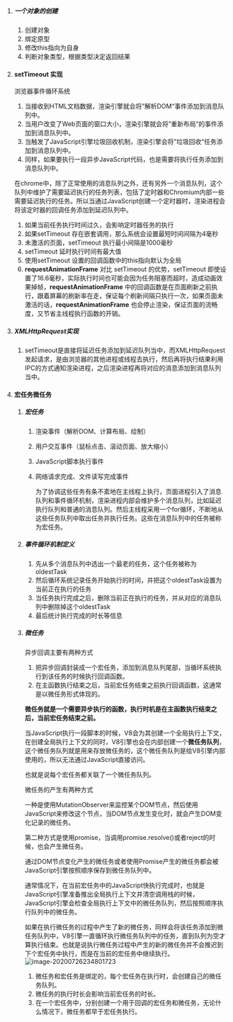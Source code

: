 1. ##### 一个对象的创建

   1. 创建对象
   2. 绑定原型
   3. 修改this指向为自身
   4. 判断对象类型，根据类型决定返回结果

2. #### setTimeout 实现

   浏览器事件循环系统

   1. 当接收到HTML文档数据，渲染引擎就会将”解析DOM“事件添加到消息队列中。
   2. 当用户改变了Web页面的窗口大小，渲染引擎就会将”重新布局“的事件添加到消息队列中。
   3. 当触发了JavaScript引擎垃圾回收机制，渲染引擎会将”垃圾回收“任务添加到消息队列中。
   4. 同样，如果要执行一段异步JavaScript代码，也是需要将执行任务添加到消息队列中。

   在chrome中，除了正常使用的消息队列之外，还有另外一个消息队列，这个队列中维护了需要延迟执行的任务列表，包括了定时器和Chromium内部一些需要延迟执行的任务。所以当通过JavaScript创建一个定时器时，渲染进程会将该定时器的回调任务添加到延迟队列中。

   1. 如果当前任务执行时间过久，会影响定时器任务的执行
   2. 如果setTimeout 存在嵌套调用，那么系统会设置最短时间间隔为4毫秒
   3. 未激活的页面，setTimeout 执行最小间隔是1000毫秒
   4. setTimeout 延时执行时间有最大值
   5. 使用setTimeout 设置的回调函数中的this指向默认为全局
   6. **requestAnimationFrame** 对比 setTimeout 的优势，setTimeout 即使设置了16.6毫秒，实际执行时间也可能会因为任务阻塞而超时，造成动画效果掉帧，**requestAnimationFrame** 中的回调函数是在页面刷新之前执行，跟着屏幕的刷新率在走，保证每个刷新间隔只执行一次，如果页面未激活的话，**requestAnimationFrame** 也会停止渲染，保证页面的流畅度，又节省主线程执行函数的开销。

3. ##### XMLHttpRequest实现

   1. setTimeout是直接将延迟任务添加到延迟队列当中，而XMLHttpRequest发起请求，是由浏览器的其他进程或线程去执行，然后再将执行结果利用IPC的方式通知渲染进程，之后渲染进程再将对应的消息添加到消息队列当中。

4. #### 宏任务微任务

   1. ##### 宏任务

      1. 渲染事件（解析DOM、计算布局、绘制）

      2. 用户交互事件（鼠标点击、滚动页面、放大缩小）

      3. JavaScript脚本执行事件

      4. 网络请求完成、文件读写完成事件

         为了协调这些任务有条不紊地在主线程上执行，页面进程引入了消息队列和事件循环机制，渲染进程内部会维护多个消息队列，比如延迟执行队列和普通的消息队列。然后主线程采用一个for循环，不断地从这些任务队列中取出任务并执行任务。这些在消息队列中的任务被称为宏任务。

   2. ##### 事件循环机制定义

      1. 先从多个消息队列中选出一个最老的任务，这个任务被称为oldestTask
      2. 然后循环系统记录任务开始执行的时间，并把这个oldestTask设置为当前正在执行的任务
      3. 当任务执行完成之后，删除当前正在执行的任务，并从对应的消息队列中删除掉这个oldestTask
      4. 最后统计执行完成的时长等信息

   3. ##### 微任务

      异步回调主要有两种方式

      1. 把异步回调封装成一个宏任务，添加到消息队列尾部，当循环系统执行到该任务的时候执行回调函数。
      2. 在主函数执行结束之后，当前宏任务结束之前执行回调函数，这通常是以微任务形式体现的。

      **微任务就是一个需要异步执行的函数，执行时机是在主函数执行结束之后，当前宏任务结束之前。**

      当JavaScript执行一段脚本的时候，V8会为其创建一个全局执行上下文，在创建全局执行上下文的同时，V8引擎也会在内部创建一个**微任务队列**，这个微任务队列就是用来存放微任务的，这个微任务队列是给V8引擎内部使用的，所以无法通过JavaScript直接访问。

      也就是说每个宏任务都关联了一个微任务队列。

      微任务的产生有两种方式

      一种是使用MutationObserver来监控某个DOM节点，然后使用JavaScript来修改这个节点，当DOM节点发生变化时，就会产生DOM变化记录的微任务。

      第二种方式是使用promise，当调用promise.resolve()或者reject的时候，也会产生微任务。

      通过DOM节点变化产生的微任务或者使用Promise产生的微任务都会被JavaScript引擎按照顺序保存到微任务队列中。

      通常情况下，在当前宏任务中的JavaScript快执行完成时，也就是JavaScript引擎准备推出全局执行上下文并清空调用栈的时候，JavaScript引擎会检查全局执行上下文中的微任务队列，然后按照顺序执行队列中的微任务。

      如果在执行微任务的过程中产生了新的微任务，同样会将该任务添加到微任务队列中，V8引擎一直循环执行微任务队列中的任务，直到队列为空才算执行结束。也就是说执行微任务过程中产生的新的微任务并不会推迟到下个宏任务中执行，而是在当前的宏任务中继续执行。![image-20200726234801723](C:\Users\22\Desktop\笔记\images\image-宏任务微任务流程示意图.png)

      1. 微任务和宏任务是绑定的，每个宏任务在执行时，会创建自己的微任务队列。
      2. 微任务的执行时长会影响当前宏任务的时长。
      3. 在一个宏任务中，分别创建一个用于回调的宏任务和微任务，无论什么情况下，微任务都早于宏任务执行。

